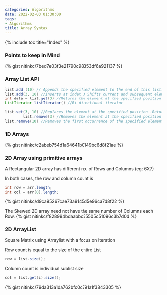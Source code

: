 ```yaml
---
categories: Algorithms
date: 2022-02-03 01:30:00
tags:
- Algorithms
title: Array Syntax
---
```


{% include toc title="Index" %}

### Points to keep in Mind

{% gist nitinkc/7bed7e03f3e21790c98353df6a921137 %}

<!-- ### ArrayList
{% gist nitinkc/98b5adaf0ed85980472ec423237e9edd %} -->

### Array List API

```java
list.add (10) // Appends the specified element to the end of this list. Returns boolean
list.add(3, 10) //Inserts at index 3 Shifts current and subsequent elements to the right (adds one to their indices)int indx =  list.indexOf(10) //index of the first occurrence of the element in the list, or -1 if this list does not contain the element.
int data = list.get(3) //Returns the element at the specified position in this list.
ListIterator listIterator() //Bi directional iterator

list.set(3, 10) //Replaces the element at the specified position .Returns the previous element 
        list.remove(3) //Removes the element at the specified position in this list.
list.remove(10) //Removes the first occurrence of the specified element from this list, if it is present.
```

### 1D Arrays

{% gist nitinkc/c2abeb754d1a64641b0149bc6d8f21ae %}

### 2D Array using primitive arrays

A Rectangular 2D array has different no. of Rows and Columns (eg: 6X7)

In both cases, the row and column count is

```java
int row = arr.length;
int col = arr[0].length;
```

{% gist nitinkc/d9ca95267cae73a9145d5e96ca7d8f22 %}

The Skewed 2D array need not have the same number of Columns each Row.
{% gist nitinkc/f828994bdaabbc55505c51096c3b7d0d %}

### 2D ArrayList

Square Matrix using Arraylist with a focus on Iteration

Row count is equal to the size of the entire List

```java
row = list.size();
```

Column count is individual sublist size

```java
col = list.get(i).size();
```

{% gist nitinkc/79da313a1da762bfc0c791a1f3843305 %}